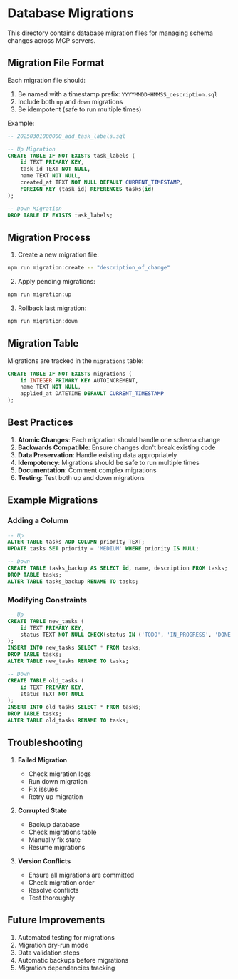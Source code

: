 # Database Migrations

This directory contains database migration files for managing schema changes across MCP servers.

## Migration File Format

Each migration file should:
1. Be named with a timestamp prefix: `YYYYMMDDHHMMSS_description.sql`
2. Include both `up` and `down` migrations
3. Be idempotent (safe to run multiple times)

Example:
```sql
-- 20250301000000_add_task_labels.sql

-- Up Migration
CREATE TABLE IF NOT EXISTS task_labels (
    id TEXT PRIMARY KEY,
    task_id TEXT NOT NULL,
    name TEXT NOT NULL,
    created_at TEXT NOT NULL DEFAULT CURRENT_TIMESTAMP,
    FOREIGN KEY (task_id) REFERENCES tasks(id)
);

-- Down Migration
DROP TABLE IF EXISTS task_labels;
```

## Migration Process

1. Create a new migration file:
```bash
npm run migration:create -- "description_of_change"
```

2. Apply pending migrations:
```bash
npm run migration:up
```

3. Rollback last migration:
```bash
npm run migration:down
```

## Migration Table

Migrations are tracked in the `migrations` table:
```sql
CREATE TABLE IF NOT EXISTS migrations (
    id INTEGER PRIMARY KEY AUTOINCREMENT,
    name TEXT NOT NULL,
    applied_at DATETIME DEFAULT CURRENT_TIMESTAMP
);
```

## Best Practices

1. **Atomic Changes**: Each migration should handle one schema change
2. **Backwards Compatible**: Ensure changes don't break existing code
3. **Data Preservation**: Handle existing data appropriately
4. **Idempotency**: Migrations should be safe to run multiple times
5. **Documentation**: Comment complex migrations
6. **Testing**: Test both up and down migrations

## Example Migrations

### Adding a Column
```sql
-- Up
ALTER TABLE tasks ADD COLUMN priority TEXT;
UPDATE tasks SET priority = 'MEDIUM' WHERE priority IS NULL;

-- Down
CREATE TABLE tasks_backup AS SELECT id, name, description FROM tasks;
DROP TABLE tasks;
ALTER TABLE tasks_backup RENAME TO tasks;
```

### Modifying Constraints
```sql
-- Up
CREATE TABLE new_tasks (
    id TEXT PRIMARY KEY,
    status TEXT NOT NULL CHECK(status IN ('TODO', 'IN_PROGRESS', 'DONE'))
);
INSERT INTO new_tasks SELECT * FROM tasks;
DROP TABLE tasks;
ALTER TABLE new_tasks RENAME TO tasks;

-- Down
CREATE TABLE old_tasks (
    id TEXT PRIMARY KEY,
    status TEXT NOT NULL
);
INSERT INTO old_tasks SELECT * FROM tasks;
DROP TABLE tasks;
ALTER TABLE old_tasks RENAME TO tasks;
```

## Troubleshooting

1. **Failed Migration**
   - Check migration logs
   - Run down migration
   - Fix issues
   - Retry up migration

2. **Corrupted State**
   - Backup database
   - Check migrations table
   - Manually fix state
   - Resume migrations

3. **Version Conflicts**
   - Ensure all migrations are committed
   - Check migration order
   - Resolve conflicts
   - Test thoroughly

## Future Improvements

1. Automated testing for migrations
2. Migration dry-run mode
3. Data validation steps
4. Automatic backups before migrations
5. Migration dependencies tracking

